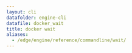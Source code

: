 ```yaml
---
layout: cli
datafolder: engine-cli
datafile: docker_wait
title: docker wait
aliases:
  - /edge/engine/reference/commandline/wait/
---
```

<!--
This page is automatically generated from Docker's source code. If you want to
suggest a change to the text that appears here, open a ticket or pull request
in the source repository on GitHub:

https://github.com/docker/cli
-->

